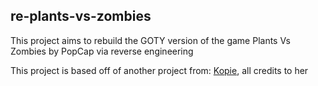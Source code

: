 ## re-plants-vs-zombies
This project aims to rebuild the GOTY version of the game Plants Vs Zombies by PopCap via reverse engineering

This project is based off of another project from: [Kopie](https://github.com/rspforhp), all credits to her
